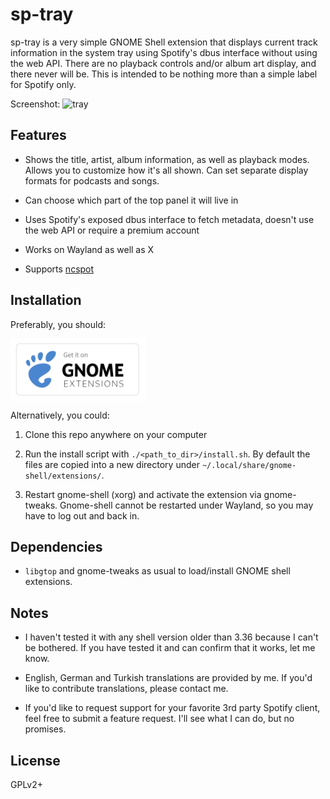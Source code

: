 # sp-tray

sp-tray is a very simple GNOME Shell extension that displays current track information in the system tray using Spotify's dbus interface without using the web API. There are no playback controls and/or album art display, and there never will be. This is intended to be nothing more than a simple label for Spotify only.

Screenshot:
![tray](https://raw.githubusercontent.com/esenliyim/sp-tray/multi-gtk/example.png)

## Features

- Shows the title, artist, album information, as well as playback modes. Allows you to customize how it's all shown. Can set separate display formats for podcasts and songs.

- Can choose which part of the top panel it will live in

- Uses Spotify's exposed dbus interface to fetch metadata, doesn't use the web API or require a premium account

- Works on Wayland as well as X

- Supports [ncspot](https://github.com/hrkfdn/ncspot)

## Installation

Preferably, you should:

[<img src="https://raw.githubusercontent.com/andyholmes/gnome-shell-extensions-badge/master/get-it-on-ego.svg?sanitize=true" alt="Get it on GNOME Extensions" height="100" align="middle">][extlink]

Alternatively, you could:

1. Clone this repo anywhere on your computer

2. Run the install script with `./<path_to_dir>/install.sh`. By default the files are copied into a new directory under `~/.local/share/gnome-shell/extensions/`.

3. Restart gnome-shell (xorg) and activate the extension via gnome-tweaks. Gnome-shell cannot be restarted under Wayland, so you may have to log out and back in.

## Dependencies

- `libgtop` and gnome-tweaks as usual to load/install GNOME shell extensions.

## Notes

- I haven't tested it with any shell version older than 3.36 because I can't be bothered. If you have tested it and can confirm that it works, let me know.

- English, German and Turkish translations are provided by me. If you'd like to contribute translations, please contact me.

- If you'd like to request support for your favorite 3rd party Spotify client, feel free to submit a feature request. I'll see what I can do, but no promises.

## License

GPLv2+

[extlink]: https://extensions.gnome.org/extension/4472/spotify-tray/
